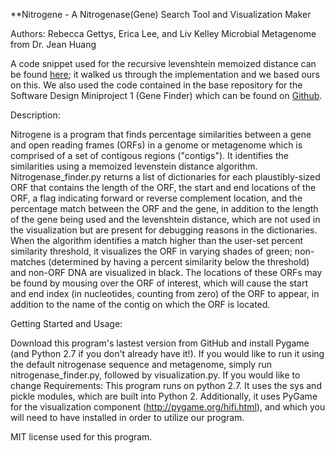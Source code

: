 **Nitrogene - A Nitrogenase(Gene) Search Tool and Visualization Maker

Authors: Rebecca Gettys, Erica Lee, and Liv Kelley
Microbial Metagenome from Dr. Jean Huang

A code snippet used for the recursive levenshtein memoized distance can be found [here](https://programmingpraxis.com/2014/09/12/levenshtein-distance/);
 it walked us through the implementation and we based ours on this.
We also  used the code contained in the base repository for the Software Design Miniproject 1 (Gene Finder) which can be
 found on [Github](https://github.com/sd16spring/GeneFinder).

Description:

Nitrogene is a program that finds percentage similarities between a gene and open reading frames (ORFs) in a genome or
metagenome which is comprised of a set of contigous regions ("contigs"). It identifies the similarities using a memoized
levenstein distance algorithm. Nitrogenase_finder.py returns a list of dictionaries for each plaustibly-sized ORF that
contains the length of the ORF, the start and end locations of the ORF, a flag indicating forward or reverse complement
location, and the percentage match between the ORF and the gene, in addition to the length of the gene being used and
the levenshtein distance, which are not used in the visualization but are present for debugging reasons in the
dictionaries. When the algorithm identifies a match higher than the user-set percent similarity threshold, it visualizes
the ORF in varying shades of green; non-matches (determined by having a percent similarity below the threshold) and
non-ORF DNA are visualized in black. The locations of these ORFs may be found by mousing over the ORF of interest, which
will cause the start and end index (in nucleotides, counting from zero) of the ORF to appear, in addition to the name of
the contig on which the ORF is located.

Getting Started and Usage:

Download this program's lastest version from GitHub and install Pygame (and Python 2.7 if you don't already have it!).
 If you would like to run it using the default nitrogenase sequence and metagenome, simply run nitrogenase_finder.py,
 followed by visualization.py. If you would like to change
Requirements:
This program runs on python 2.7. It uses the sys and pickle modules, which are built into Python 2. Additionally,
it uses PyGame for the visualization component (http://pygame.org/hifi.html), and which you will need to have installed
in order to utilize our program.


MIT license used for this program.


